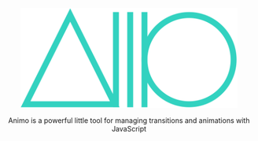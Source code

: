 <p align="center">
  <a href="https://animo.js.org/">
    <img alt="Animo" src="https://raw.githubusercontent.com/ThrivingKings/animo/master/docs/assets/logo.png" width="440">
  </a>
</p>

<p align="center">
  Animo is a powerful little tool for managing transitions and animations with JavaScript
</p>
